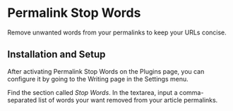 # Permalink Stop Words

Remove unwanted words from your permalinks to keep your URLs concise.

## Installation and Setup

After activating Permalink Stop Words on the Plugins page, you can configure it by going to the Writing page in the Settings menu.

Find the section called *Stop Words*. In the textarea, input a comma-separated list of words your want removed from your article permalinks.
